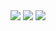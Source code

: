 <img width="{80%}" src="https://github.com/jihyean/Python/assets/80264075/04e6223e-bdae-446b-9006-3bd8bfa0330c"/>    
<img width="{80%}" src="https://github.com/jihyean/Python/assets/80264075/40717bef-4790-4035-a297-71cc27bb7da0"/>    



<img width="{80%}" src="https://github.com/jihyean/Python/assets/80264075/93a7aa48-b866-4a0a-98db-943dad91d236"/>    
